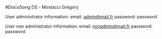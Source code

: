 #DiscoSong DS - Mostacci Grégory

User administrator information:
email: admin@mail.fr
password: password

User non administrator information:
email: nonadmin@mail.fr
password: password
